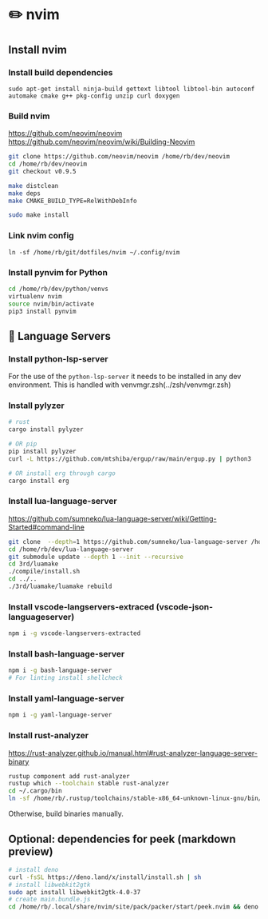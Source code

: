 # ✏️ nvim

## Install nvim

### Install build dependencies

```
sudo apt-get install ninja-build gettext libtool libtool-bin autoconf automake cmake g++ pkg-config unzip curl doxygen
```

### Build nvim

https://github.com/neovim/neovim
https://github.com/neovim/neovim/wiki/Building-Neovim

```bash
git clone https://github.com/neovim/neovim /home/rb/dev/neovim
cd /home/rb/dev/neovim
git checkout v0.9.5

make distclean
make deps
make CMAKE_BUILD_TYPE=RelWithDebInfo

sudo make install
```

### Link nvim config

```
ln -sf /home/rb/git/dotfiles/nvim ~/.config/nvim
```

### Install pynvim for Python

```bash
cd /home/rb/dev/python/venvs
virtualenv nvim
source nvim/bin/activate
pip3 install pynvim
```

## 💬 Language Servers

### Install python-lsp-server

For the use of the `python-lsp-server` it needs to be installed in any dev environment.
This is handled with venvmgr.zsh(../zsh/venvmgr.zsh)

### Install pylyzer

```bash
# rust
cargo install pylyzer

# OR pip
pip install pylyzer
curl -L https://github.com/mtshiba/ergup/raw/main/ergup.py | python3

# OR install erg through cargo
cargo install erg
```

### Install lua-language-server
https://github.com/sumneko/lua-language-server/wiki/Getting-Started#command-line

```bash
git clone  --depth=1 https://github.com/sumneko/lua-language-server /home/rb/dev/lua-language-server
cd /home/rb/dev/lua-language-server
git submodule update --depth 1 --init --recursive
cd 3rd/luamake
./compile/install.sh
cd ../..
./3rd/luamake/luamake rebuild
```

### Install vscode-langservers-extraced (vscode-json-languageserver)
```bash
npm i -g vscode-langservers-extracted
```

### Install bash-language-server
```bash
npm i -g bash-language-server
# For linting install shellcheck
```

### Install yaml-language-server
```bash
npm i -g yaml-language-server
```

### Install rust-analyzer

https://rust-analyzer.github.io/manual.html#rust-analyzer-language-server-binary

```bash
rustup component add rust-analyzer
rustup which --toolchain stable rust-analyzer
cd ~/.cargo/bin
ln -sf /home/rb/.rustup/toolchains/stable-x86_64-unknown-linux-gnu/bin/rust-analyzer rust-analyzer
```

Otherwise, build binaries manually.

## Optional: dependencies for peek (markdown preview)
```bash
# install deno
curl -fsSL https://deno.land/x/install/install.sh | sh
# install libwebkit2gtk
sudo apt install libwebkit2gtk-4.0-37
# create main.bundle.js
cd /home/rb/.local/share/nvim/site/pack/packer/start/peek.nvim && deno task build:debug
```

